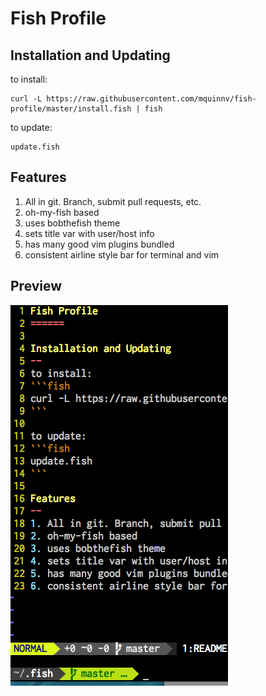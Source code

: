 Fish Profile 
======

Installation and Updating
--
to install:
```fish
curl -L https://raw.githubusercontent.com/mquinnv/fish-profile/master/install.fish | fish
```

to update:
```fish
update.fish
```

Features
--
1. All in git. Branch, submit pull requests, etc.
2. oh-my-fish based
3. uses bobthefish theme
4. sets title var with user/host info
5. has many good vim plugins bundled
6. consistent airline style bar for terminal and vim

Preview
--
![Preview](preview.png)
